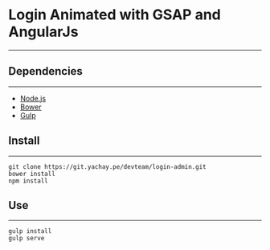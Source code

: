 Login Animated with GSAP and AngularJs
========================================
---



Dependencies
-----------
---
* [Node.js](https://nodejs.org/)
* [Bower](http://bower.io/)
* [Gulp](http://gulpjs.com/)

Install
------------
---
```
git clone https://git.yachay.pe/devteam/login-admin.git
bower install
npm install
```
Use
-----
---
```
gulp install
gulp serve
```
